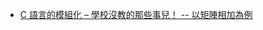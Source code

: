 

* [C 語言的模組化 – 學校沒教的那些事兒！ -- 以矩陣相加為例](https://shengwen1997.gitbooks.io/program_with_c/content/C_module.html)
